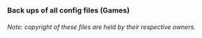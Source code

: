 ### Back ups of all config files (Games)
###### Note: copyright of these files are held by their respective owners.

